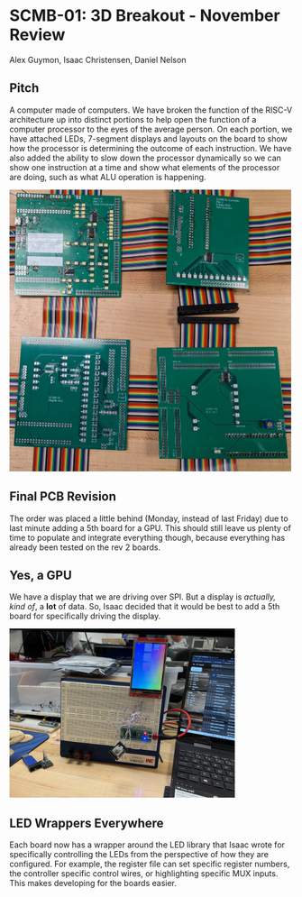 # SCMB-01: 3D Breakout - November Review
Alex Guymon, Isaac Christensen, Daniel Nelson

## Pitch

A computer made of computers. We have broken the function of the RISC-V architecture up into distinct portions to help open the function of a computer processor to the eyes of the average person. On each portion, we have attached LEDs, 7-segment displays and layouts on the board to show how the processor is determining the outcome of each instruction. We have also added the ability to slow down the processor dynamically so we can show one instruction at a time and show what elements of the processor are doing, such as what ALU operation is happening.

<img src="images/placedPcbs.jpg" alt="Completion Meme" width="400" style="background-color:White;width:500px;height:500px"/>

## Final PCB Revision

The order was placed a little behind (Monday, instead of last Friday) due to last minute adding a 5th board for a GPU. This should still leave us plenty of time to populate and integrate everything though, because everything has already been tested on the rev 2 boards.

## Yes, a GPU

We have a display that we are driving over SPI. But a display is *actually, kind of*, a **lot** of data. So, Isaac decided that it would be best to add a 5th board for specifically driving the display.

<img src="images/Screen.jpg" alt="Screen!" width="400" style="background-color:White"/>

## LED Wrappers Everywhere

Each board now has a wrapper around the LED library that Isaac wrote for specifically controlling the LEDs from the perspective of how they are configured. For example, the register file can set specific register numbers, the controller specific control wires, or highlighting specific MUX inputs. This makes developing for the boards easier.